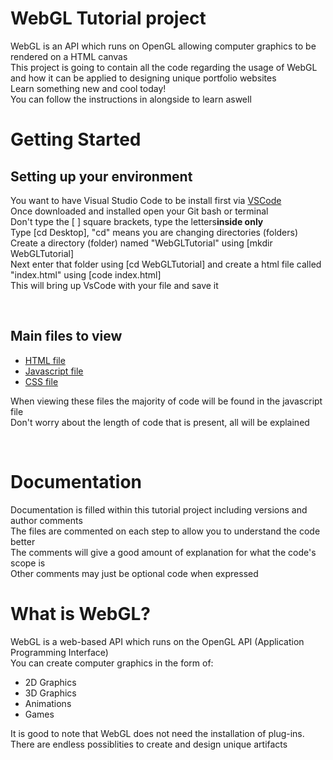 # WebGL Tutorial project

<p>
WebGL is an API which runs on OpenGL allowing computer graphics to be rendered on a HTML canvas
<br>
This project is going to contain all the code regarding the usage of WebGL
and how it can be applied to designing unique portfolio websites
<br>
Learn something new and cool today!
<br>
You can follow the instructions in <a href="#Getting Started"></a> alongside to learn aswell
</p>

# Getting Started

<h2>Setting up your environment</h2>
<p>
You want to have Visual Studio Code to be install first 
via <a href="https://code.visualstudio.com/">VSCode</a>
<br>
Once downloaded and installed open your Git bash or terminal
<br>
Don't type the [ ] square brackets, type the letters<strong>inside only</strong>
<br>
Type [cd Desktop], "cd" means you are changing directories (folders)
<br>
Create a directory (folder) named "WebGLTutorial" using [mkdir WebGLTutorial]
<br>
Next enter that folder using [cd WebGLTutorial] and create a html file called "index.html"
using [code index.html]
<br>
This will bring up VsCode with your file and save it
</p>
<br>

<h2>Main files to view</h2>
<p>
<ul>
    <li><a href="index.html">HTML file</a></li>
    <li><a href="javascript.js">Javascript file</a></li>
    <li><a href="Css.css">CSS file</a></li>
</ul>
When viewing these files the majority of code will be found in the javascript file
<br>
Don't worry about the length of code that is present, all will be explained
</p>
<br>

# Documentation

<p>
Documentation is filled within this tutorial project including versions and author comments
<br>
The files are commented on each step to allow you to understand the code better
<br>
The comments will give a good amount of explanation for what the code's scope is
<br>
Other comments may just be optional code when expressed
</p>

# What is WebGL?

<p>
WebGL is a web-based API which runs on the OpenGL API (Application Programming Interface)
<br>
You can create computer graphics in the form of:
<ul>
    <li>2D Graphics</li>
    <li>3D Graphics</li>
    <li>Animations</li>
    <li>Games</li>
</ul>
It is good to note that WebGL does not need the installation of plug-ins.
<br>
There are endless possiblities to create and design unique artifacts
<br>


</p>




